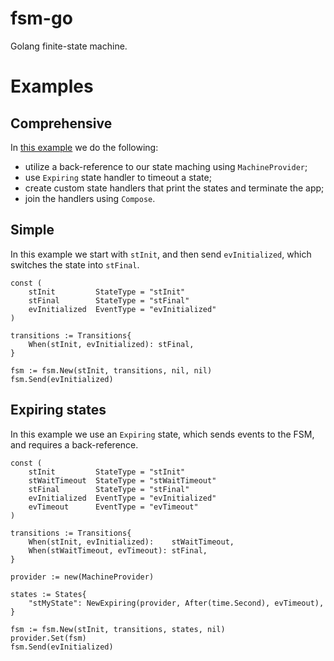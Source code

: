 # fsm-go
Golang finite-state machine.

# Examples

## Comprehensive

In [this example] we do the following:

* utilize a back-reference to our state maching using `MachineProvider`;
* use `Expiring` state handler to timeout a state;
* create custom state handlers that print the states and terminate the app;
* join the handlers using `Compose`.

[this example]: example_test.go

## Simple

In this example we start with `stInit`, and then send `evInitialized`, which
switches the state into `stFinal`.

```
const (
	stInit         StateType = "stInit"
	stFinal        StateType = "stFinal"
	evInitialized  EventType = "evInitialized"
)

transitions := Transitions{
	When(stInit, evInitialized): stFinal,
}

fsm := fsm.New(stInit, transitions, nil, nil)
fsm.Send(evInitialized)
```

## Expiring states

In this example we use an `Expiring` state, which sends events to the FSM, and
requires a back-reference.

```golang
const (
	stInit         StateType = "stInit"
	stWaitTimeout  StateType = "stWaitTimeout"
	stFinal        StateType = "stFinal"
	evInitialized  EventType = "evInitialized"
	evTimeout      EventType = "evTimeout"
)

transitions := Transitions{
	When(stInit, evInitialized):    stWaitTimeout,
	When(stWaitTimeout, evTimeout): stFinal,
}

provider := new(MachineProvider)

states := States{
	"stMyState": NewExpiring(provider, After(time.Second), evTimeout),
}

fsm := fsm.New(stInit, transitions, states, nil)
provider.Set(fsm)
fsm.Send(evInitialized)
```
